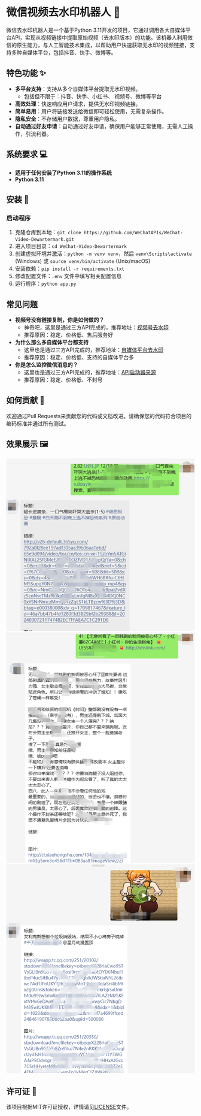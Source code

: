# 微信视频去水印机器人 🤖

微信去水印机器人是一个基于Python 3.11开发的项目，它通过调用各大自媒体平台API，实现从视频链接中提取原始视频（去水印版本）的功能。该机器人利用微信的原生能力，与人工智能技术集成，以帮助用户快速获取无水印的视频链接，支持多种自媒体平台，包括抖音、快手、微博等。

## 特色功能 ✨

- **多平台支持**：支持从多个自媒体平台提取无水印视频。
  - 包括但不限于：抖音、快手、小红书、 视频号、微博等平台
- **高效处理**：快速响应用户请求，提供无水印视频链接。
- **简单易用**：用户将链接发送给微信即可轻松使用，无需复杂操作。
- **隐私安全**：不存储用户数据，尊重用户隐私。
- **自动通过好友申请**：自动通过好友申请，确保用户能够正常使用，无需人工操作，引流利器。

## 系统要求 💻

- **适用于任何安装了Python 3.11的操作系统**
- **Python 3.11**

## 安装 🔧

### 启动程序

1. 克隆仓库到本地：`git clone https://github.com/WeChatAPIs/WeChat-Video-Dewartermark.git`
2. 进入项目目录：`cd WeChat-Video-Dewartermark`
3. 创建虚拟环境并激活：`python -m venv venv`，然后 `venv\Scripts\activate` (Windows) 或 `source venv/bin/activate` (Unix/macOS)
4. 安装依赖：`pip install -r requirements.txt`
5. 修改配置文件：`.env` 文件中填写相关配置信息
6. 运行程序：`python app.py`

## 常见问题

- **视频号没有链接复制，你是如何做的？**
  - 神奇吧，这里是通过三方API完成的，推荐地址：[视频号去水印](https://sourl.cn/nhdDPM)
  - 推荐原因：稳定、价格低、售后服务好
- **为什么那么多自媒体平台都支持**
  - 这里也是通过三方API完成的，推荐地址：[自媒体平台去水印](https://sourl.cn/nhdDPM)
  - 推荐原因：稳定、价格低、支持的自媒体平台多
- **你是怎么监控微信消息的？**
  - 这里也是通过三方API完成的，推荐地址：[API启动器来源](https://github.com/WeChatAPIs/WeChatAPI)
  - 推荐原因：稳定、价格低、不封号

## 如何贡献 🤝

欢迎通过Pull Requests来贡献您的代码或文档改进。请确保您的代码符合项目的编码标准并通过所有测试。

## 效果展示 🖼️

![img.png](img/img.png)
![img.png](img/img_1.png)
![img.png](img/img_2.png)

## 许可证 📄

该项目根据MIT许可证授权，详情请见[LICENSE](LICENSE)文件。
